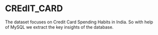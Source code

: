 # CREdIT_CARD
The dataset focuses on Credit Card Spending Habits in India. So with help of MySQL we extract the key insights of the database.
